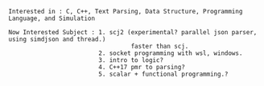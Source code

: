     Interested in : C, C++, Text Parsing, Data Structure, Programming Language, and Simulation
    
    Now Interested Subject : 1. scj2 (experimental? parallel json parser, using simdjson and thread.)
                                      faster than scj. 
                             2. socket programming with wsl, windows.
                             3. intro to logic?
                             4. C++17 pmr to parsing?
                             5. scalar + functional programming.?
